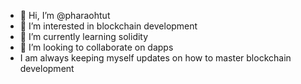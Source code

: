 - 👋 Hi, I’m @pharaohtut
- 👀 I’m interested in blockchain development
- 🌱 I’m currently learning solidity
- 💞️ I’m looking to collaborate on dapps
- I am always keeping myself updates on how to master blockchain development

<!---
pharaohtut/pharaohtut is a ✨ special ✨ repository because its `README.md` (this file) appears on your GitHub profile.
You can click the Preview link to take a look at your changes.
--->
